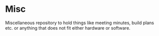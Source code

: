 Misc
====

Miscellaneous repository to hold things like meeting minutes, build plans etc. or anything that does not fit either hardware or software.
